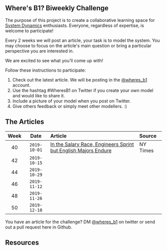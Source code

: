 ## Where's B1? Biweekly Challenge

The purpose of this project is to create a collaborative learning space for [System Dynamics](https://www.systemdynamics.org) enthusiasts. 
Everyone, regardless of expertise, is welcome to participate!

Every 2 weeks we will post an article, your task is to model the system. 
You may choose to focus on the article's main question or bring a particular perspective you are interested in. 

We are excited to see what you'll come up with!

Follow these instructions to participate:
1. Check out the latest article. We will be posting in the [@wheres_b1](https://twitter.com/wheres_b1) account. 
2. Use the hashtag #WheresB1 on Twitter if you create your own model and would like to share it.
3. Include a picture of your model when you post on Twitter. 
4. Give others feedback or simply meet other modellers. :)

## The Articles

| Week | Date | Article | Source
| :---: | :---: | :---| :---|
| 40 | `2019-10-01` | [In the Salary Race, Engineers Sprint but English Majors Endure](https://www.nytimes.com/2019/09/20/business/liberal-arts-stem-salaries.html) | NY Times |
| 42 | `2019-10-15` | |
| 44 | `2019-10-29` | |
| 46 | `2019-11-12` | |
| 48 | `2019-11-26` | |
| 50 | `2019-12-10` | |

You have an article for the challenge? DM [@wheres_b1](https://twitter.com/wheres_b1) on twitter or send out a pull request here in Github.

## Resources
